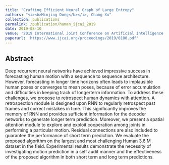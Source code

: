 ```yaml
---
title: "Crafting Efficient Neural Graph of Large Entropy"
authors: "<i><b>Minjing Dong</b></i>, Chang Xu"
collection: publications
permalink: /publication/human_ijcai_2019
date: 2019-08-10
venue: '2019 International Joint Conference on Artificial Intelligence. IJCAI 2019.'
paperurl: 'https://www.ijcai.org/proceedings/2019/0100.pdf'
---
```


## Abstract
Deep recurrent neural networks have achieved impressive success in forecasting human motion with a sequence to sequence architecture. However, forecasting in longer time horizons often leads to implausible human poses or converges to mean poses, because of error accumulation and difficulties in keeping track of longerterm information. To address these challenges, we propose to retrospect human dynamics with attention. A retrospection module is designed upon RNN to regularly retrospect past frames and correct mistakes in time. This significantly improves the memory of RNN and provides sufficient information for the decoder networks to generate longer term prediction. Moreover, we present a spatial attention module to explore and exploit cooperation among joints in performing a particular motion. Residual connections are also included to guarantee the performance of short term prediction. We evaluate the proposed algorithm on the largest and most challenging Human 3.6 M dataset in the field. Experimental results demonstrate the necessity of investigating motion prediction in a self audit manner and the effectiveness of the proposed algorithm in both short term and long term predictions.
